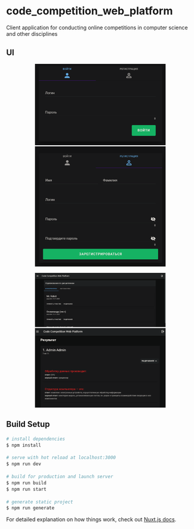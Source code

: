 # code_competition_web_platform
Client application for conducting online competitions in computer science and other disciplines

## UI 
<p align="center">
  <img src="https://github.com/Jarkynbekbat/code_competition_web_platform/blob/master/assets/screenshots/Screenshot_1.png" width="350" >
  <img src="https://github.com/Jarkynbekbat/code_competition_web_platform/blob/master/assets/screenshots/Screenshot_2.png" width="350" >
</p>
<p align="center">
  <img src="https://github.com/Jarkynbekbat/code_competition_web_platform/blob/master/assets/screenshots/Screenshot_3.png" width="350" >
  <img src="https://github.com/Jarkynbekbat/code_competition_web_platform/blob/master/assets/screenshots/Screenshot_4.png" width="350" >
</p>

## Build Setup

```bash
# install dependencies
$ npm install

# serve with hot reload at localhost:3000
$ npm run dev

# build for production and launch server
$ npm run build
$ npm run start

# generate static project
$ npm run generate
```

For detailed explanation on how things work, check out [Nuxt.js docs](https://nuxtjs.org).
